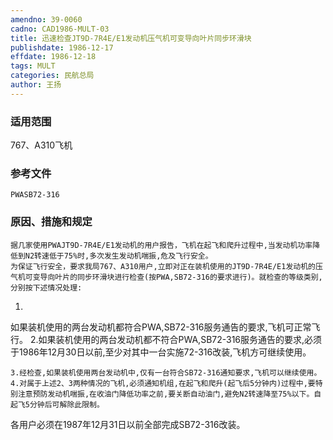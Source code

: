 ```yaml
---
amendno: 39-0060
cadno: CAD1986-MULT-03
title: 迅速检查JT9D-7R4E/E1发动机压气机可变导向叶片同步环滑块
publishdate: 1986-12-17
effdate: 1986-12-18
tags: MULT
categories: 民航总局
author: 王扬
---
```


### 适用范围 
767、A310飞机

### 参考文件
    PWASB72-316

### 原因、措施和规定 
    据几家使用PWAJT9D-7R4E/E1发动机的用户报告，飞机在起飞和爬升过程中,当发动机功率降低到N2转速低于75%时,多次发生发动机喘振,危及飞行安全。
    为保证飞行安全，要求我局767、A310用户,立即对正在装机使用的JT9D-7R4E/E1发动机的压气机可变导向叶片的同步环滑块进行检查(按PWA,SB72-316的要求进行)。就检查的等级类别,分别按下述情况处理: 
1.
如果装机使用的两台发动机都符合PWA,SB72-316服务通告的要求,飞机可正常飞行。 
    2.如果装机使用的两台发动机都不符合PWA,SB72-316服务通告的要求,必须于1986年12月30日以前,至少对其中一台实施72-316改装,飞机方可继续使用。

  
    3.经检查,如果装机使用两台发动机中,仅有一台符合SB72-316通知要求,飞机可以继续使用。 
    4.对属于上述2、3两种情况的飞机,必须通知机组,在起飞和爬升(起飞后5分钟内)过程中,要特别注意预防发动机喘振,在收油门降低功率之前,要关断自动油门,避免N2转速降至75%以下。自起飞5分钟后可解除此限制。 

各用户必须在1987年12月31日以前全部完成SB72-316改装。
